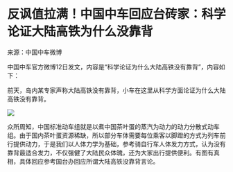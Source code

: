 # 反讽值拉满！中国中车回应台砖家：科学论证大陆高铁为什么没靠背

来源：中国中车微博

中国中车官方微博12日发文，内容是“科学论证为什么大陆高铁没有靠背”，内容如下：

前天，岛内某专家声称大陆高铁没有靠背，小车在这里从科学方面论证为什么大陆高铁没有靠背。

![](https://inews.gtimg.com/om_bt/OieBGQMjl9IE6J6GNo8iPPRlJ2EtzS7YeNTUBefzU32bQAA/1000)

众所周知，中国标准动车组就是以煮中国茶叶蛋的蒸汽为动力的动力分散式动车组。由于国内茶叶蛋资源稀缺，所以部分车体需要每位乘客以脚蹬的方式为列车前行提供动力，于是我们以人体力学为基础，参考骑自行车人体发力方式，认为没有靠背最适合发力，不仅强健了大陆民众体魄，还为大家出行提供便利。有图有真相，具体回应参考国台办回应所谓大陆高铁没靠背言论。

